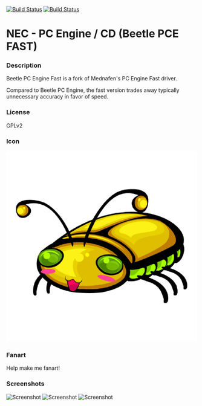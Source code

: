 [![Build Status](https://travis-ci.org/kodi-game/game.libretro.beetle-pce-fast.svg?branch=master)](https://travis-ci.org/kodi-game/game.libretro.beetle-pce-fast)
[![Build Status](https://ci.appveyor.com/api/projects/status/github/kodi-game/game.libretro.beetle-pce-fast?svg=true)](https://ci.appveyor.com/project/kodi-game/game-libretro-beetle-pce-fast)

# NEC - PC Engine / CD (Beetle PCE FAST)

### Description

Beetle PC Engine Fast is a fork of Mednafen's PC Engine Fast driver.

Compared to Beetle PC Engine, the fast version trades away typically unnecessary accuracy in favor of speed.

### License

GPLv2

### Icon

![Icon](game.libretro.beetle-pce-fast/resources/icon.png)

### Fanart

Help make me fanart!

### Screenshots

![Screenshot](game.libretro.beetle-pce-fast/resources/screenshot-01.jpg)
![Screenshot](game.libretro.beetle-pce-fast/resources/screenshot-02.jpg)
![Screenshot](game.libretro.beetle-pce-fast/resources/screenshot-03.jpg)
